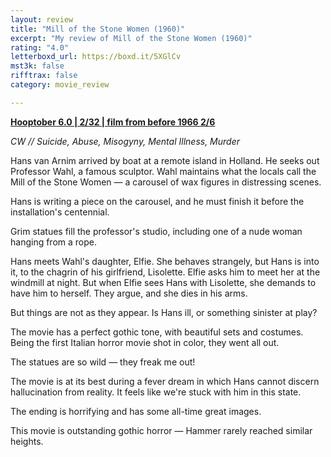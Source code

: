 ```yaml
---
layout: review
title: "Mill of the Stone Women (1960)"
excerpt: "My review of Mill of the Stone Women (1960)"
rating: "4.0"
letterboxd_url: https://boxd.it/5XGlCv
mst3k: false
rifftrax: false
category: movie_review

---
```


<b><a href="https://boxd.it/pPVYg/detail" title="Hooptober 6.0 | 2/32 | film from before 1966 2/6">Hooptober 6.0 | 2/32 | film from before 1966 2/6</a></b>

<i>CW // Suicide, Abuse, Misogyny, Mental Illness, Murder</i>

Hans van Arnim arrived by boat at a remote island in Holland. He seeks out Professor Wahl, a famous sculptor. Wahl maintains what the locals call the Mill of the Stone Women — a carousel of wax figures in distressing scenes.

Hans is writing a piece on the carousel, and he must finish it before the installation's centennial.

Grim statues fill the professor's studio, including one of a nude woman hanging from a rope.

Hans meets Wahl's daughter, Elfie. She behaves strangely, but Hans is into it, to the chagrin of his girlfriend, Lisolette. Elfie asks him to meet her at the windmill at night. But when Elfie sees Hans with Lisolette, she demands to have him to herself. They argue, and she dies in his arms.

But things are not as they appear. Is Hans ill, or something sinister at play? 

The movie has a perfect gothic tone, with beautiful sets and costumes. Being the first Italian horror movie shot in color, they went all out.

The statues are so wild — they freak me out!

The movie is at its best during a fever dream in which Hans cannot discern hallucination from reality. It feels like we're stuck with him in this state.

The ending is horrifying and has some all-time great images.

This movie is outstanding gothic horror — Hammer rarely reached similar heights.